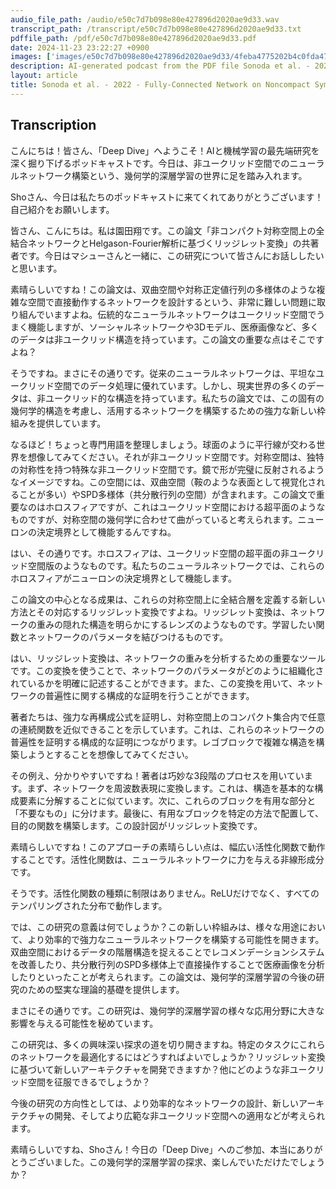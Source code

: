 ```yaml
---
audio_file_path: /audio/e50c7d7b098e80e427896d2020ae9d33.wav
transcript_path: /transcript/e50c7d7b098e80e427896d2020ae9d33.txt
pdffile_path: /pdf/e50c7d7b098e80e427896d2020ae9d33.pdf
date: 2024-11-23 23:22:27 +0900
images: ['images/e50c7d7b098e80e427896d2020ae9d33/4feba4775202b4c0fda47c3484a8e6daca3c5ff674251dfbb34d136db39a6639.jpg', 'images/e50c7d7b098e80e427896d2020ae9d33/4f5a373b5a5cb07a302a5c132b2f4fc96058bc822dfc0012070abc2afbee2284.jpg', 'images/e50c7d7b098e80e427896d2020ae9d33/e7e2ac89d74414e83ccc522d77b5db0cba0914072003faefc00dd77aee2947de.jpg']
description: AI-generated podcast from the PDF file Sonoda et al. - 2022 - Fully-Connected Network on Noncompact Symmetric Sp_JP / e50c7d7b098e80e427896d2020ae9d33
layout: article
title: Sonoda et al. - 2022 - Fully-Connected Network on Noncompact Symmetric Sp_JP
---
```


## Transcription
こんにちは！皆さん、「Deep Dive」へようこそ！AIと機械学習の最先端研究を深く掘り下げるポッドキャストです。今日は、非ユークリッド空間でのニューラルネットワーク構築という、幾何学的深層学習の世界に足を踏み入れます。

Shoさん、今日は私たちのポッドキャストに来てくれてありがとうございます！自己紹介をお願いします。

皆さん、こんにちは。私は園田翔です。この論文「非コンパクト対称空間上の全結合ネットワークとHelgason-Fourier解析に基づくリッジレット変換」の共著者です。今日はマシューさんと一緒に、この研究について皆さんにお話ししたいと思います。

素晴らしいですね！この論文は、双曲空間や対称正定値行列の多様体のような複雑な空間で直接動作するネットワークを設計するという、非常に難しい問題に取り組んでいますよね。伝統的なニューラルネットワークはユークリッド空間でうまく機能しますが、ソーシャルネットワークや3Dモデル、医療画像など、多くのデータは非ユークリッド構造を持っています。この論文の重要な点はそこですよね？

そうですね。まさにその通りです。従来のニューラルネットワークは、平坦なユークリッド空間でのデータ処理に優れています。しかし、現実世界の多くのデータは、非ユークリッド的な構造を持っています。私たちの論文では、この固有の幾何学的構造を考慮し、活用するネットワークを構築するための強力な新しい枠組みを提供しています。

なるほど！ちょっと専門用語を整理しましょう。球面のように平行線が交わる世界を想像してみてください。それが非ユークリッド空間です。対称空間は、独特の対称性を持つ特殊な非ユークリッド空間です。鏡で形が完璧に反射されるようなイメージですね。この空間には、双曲空間（鞍のような表面として視覚化されることが多い）やSPD多様体（共分散行列の空間）が含まれます。この論文で重要なのはホロスフィアですが、これはユークリッド空間における超平面のようなものですが、対称空間の幾何学に合わせて曲がっていると考えられます。ニューロンの決定境界として機能するんですね。

はい、その通りです。ホロスフィアは、ユークリッド空間の超平面の非ユークリッド空間版のようなものです。私たちのニューラルネットワークでは、これらのホロスフィアがニューロンの決定境界として機能します。

この論文の中心となる成果は、これらの対称空間上に全結合層を定義する新しい方法とその対応するリッジレット変換ですよね。リッジレット変換は、ネットワークの重みの隠れた構造を明らかにするレンズのようなものです。学習したい関数とネットワークのパラメータを結びつけるものです。

はい、リッジレット変換は、ネットワークの重みを分析するための重要なツールです。この変換を使うことで、ネットワークのパラメータがどのように組織化されているかを明確に記述することができます。また、この変換を用いて、ネットワークの普遍性に関する構成的な証明を行うことができます。

著者たちは、強力な再構成公式を証明し、対称空間上のコンパクト集合内で任意の連続関数を近似できることを示しています。これは、これらのネットワークの普遍性を証明する構成的な証明につながります。レゴブロックで複雑な構造を構築しようとすることを想像してみてください。

その例え、分かりやすいですね！著者は巧妙な3段階のプロセスを用いています。まず、ネットワークを周波数表現に変換します。これは、構造を基本的な構成要素に分解することに似ています。次に、これらのブロックを有用な部分と「不要なもの」に分けます。最後に、有用なブロックを特定の方法で配置して、目的の関数を構築します。この設計図がリッジレット変換です。

素晴らしいですね！このアプローチの素晴らしい点は、幅広い活性化関数で動作することです。活性化関数は、ニューラルネットワークに力を与える非線形成分です。

そうです。活性化関数の種類に制限はありません。ReLUだけでなく、すべてのテンパリングされた分布で動作します。

では、この研究の意義は何でしょうか？この新しい枠組みは、様々な用途において、より効率的で強力なニューラルネットワークを構築する可能性を開きます。双曲空間におけるデータの階層構造を捉えることでレコメンデーションシステムを改善したり、共分散行列のSPD多様体上で直接操作することで医療画像を分析したりといったことが考えられます。この論文は、幾何学的深層学習の今後の研究のための堅実な理論的基礎を提供します。

まさにその通りです。この研究は、幾何学的深層学習の様々な応用分野に大きな影響を与える可能性を秘めています。

この研究は、多くの興味深い探求の道を切り開きますね。特定のタスクにこれらのネットワークを最適化するにはどうすればよいでしょうか？リッジレット変換に基づいて新しいアーキテクチャを開発できますか？他にどのような非ユークリッド空間を征服できるでしょうか？

今後の研究の方向性としては、より効率的なネットワークの設計、新しいアーキテクチャの開発、そしてより広範な非ユークリッド空間への適用などが考えられます。

素晴らしいですね、Shoさん！今日の「Deep Dive」へのご参加、本当にありがとうございました。この幾何学的深層学習の探求、楽しんでいただけたでしょうか？





